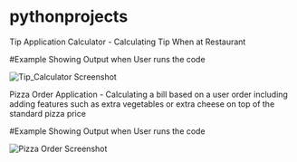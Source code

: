# pythonprojects
Tip Application Calculator - Calculating Tip When at Restaurant


#Example Showing Output when User runs the code




![Tip_Calculator Screenshot](https://user-images.githubusercontent.com/98291128/150799348-c06dd6ed-5ce6-483c-8574-5b1bbf942d35.PNG)



Pizza Order Application - Calculating a bill based on a user order including adding features such as extra vegetables or extra cheese on top of the standard pizza price

#Example Showing Output when User runs the code


![Pizza Order Screenshot](https://user-images.githubusercontent.com/98291128/150803913-10eab496-bd75-402a-8659-fe0792088006.PNG)



